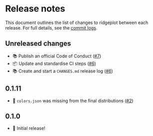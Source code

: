 # Release notes

This document outlines the list of changes to ridgeplot between each release. For full details, see the
[commit logs](https://github.com/tpvasconcelos/ridgeplot/commits/).

Unreleased changes
------------------

- 📚 Publish an official Code of Conduct ([#7](https://github.com/tpvasconcelos/ridgeplot/pull/7))
- 📦 Update and standardise CI steps ([#6](https://github.com/tpvasconcelos/ridgeplot/pull/6))
- 📚 Create and start a `CHANGES.md` release log ([#6](https://github.com/tpvasconcelos/ridgeplot/pull/6))

0.1.11
------

- 🐛 `colors.json` was missing from the final distributions
  ([#2](https://github.com/tpvasconcelos/ridgeplot/pull/2))

0.1.0
------

- 🚀 Initial release!
